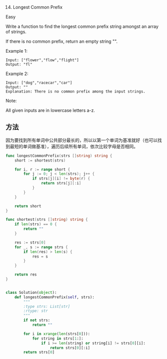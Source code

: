 14. Longest Common Prefix

Easy

Write a function to find the longest common prefix string amongst an array of strings.

If there is no common prefix, return an empty string "".

Example 1:

```
Input: ["flower","flow","flight"]
Output: "fl"
```
Example 2:

```
Input: ["dog","racecar","car"]
Output: ""
Explanation: There is no common prefix among the input strings.
```

Note:

All given inputs are in lowercase letters a-z.



## 方法
因为要找到所有单词中公共部分最长的，所以以第一个单词为基准就好（也可以找到最短的单词做基准），遍历后续所有单词，依次比较字母是否相同。

```go
func longestCommonPrefix(strs []string) string {
	short := shortest(strs)

	for i, r := range short {
		for j := 0; j < len(strs); j++ {
			if strs[j][i] != byte(r) {
				return strs[j][:i]
			}
		}
	}

	return short
}

func shortest(strs []string) string {
	if len(strs) == 0 {
		return ""
	}

	res := strs[0]
	for _, s := range strs {
		if len(res) > len(s) {
			res = s
		}
	}

	return res
}

```


```python

class Solution(object):
    def longestCommonPrefix(self, strs):
        """
        :type strs: List[str]
        :rtype: str
        """
        if not strs:
            return ""

        for i in xrange(len(strs[0])):
            for string in strs[1:]:
                if i >= len(string) or string[i] != strs[0][i]:
                    return strs[0][:i]
        return strs[0]
```